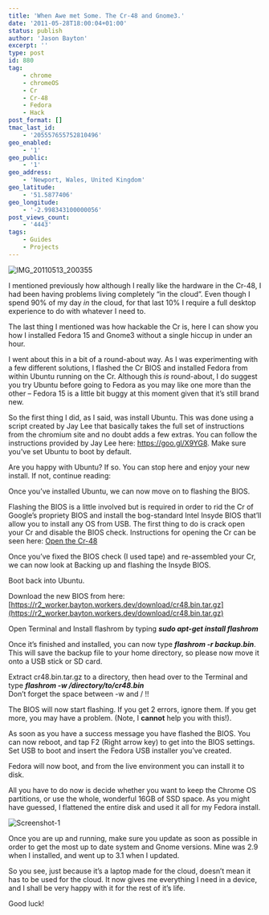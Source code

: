 ```yaml
---
title: 'When Awe met Some. The Cr-48 and Gnome3.'
date: '2011-05-28T18:00:04+01:00'
status: publish
author: 'Jason Bayton'
excerpt: ''
type: post
id: 880
tag:
    - chrome
    - chromeOS
    - Cr
    - Cr-48
    - Fedora
    - Hack
post_format: []
tmac_last_id:
    - '205557655752810496'
geo_enabled:
    - '1'
geo_public:
    - '1'
geo_address:
    - 'Newport, Wales, United Kingdom'
geo_latitude:
    - '51.5877406'
geo_longitude:
    - '-2.998343100000056'
post_views_count:
    - '4443'
tags:
    - Guides
    - Projects
---
```

![](https://r2_worker.bayton.workers.dev/uploads/2011/05/IMG_20110513_200355.jpg "IMG_20110513_200355")

I mentioned previously how although I really like the hardware in the Cr-48, I had been having problems living completely “in the cloud”. Even though I spend 90% of my day *in* the cloud, for that last 10% I require a full desktop experience to do with whatever I need to.

The last thing I mentioned was how hackable the Cr is, here I can show you how I installed Fedora 15 and Gnome3 without a single hiccup in under an hour.

I went about this in a bit of a round-about way. As I was experimenting with a few different solutions, I flashed the Cr BIOS and installed Fedora from within Ubuntu running on the Cr. Although this *is* round-about, I do suggest you try Ubuntu before going to Fedora as you may like one more than the other – Fedora 15 is a little bit buggy at this moment given that it’s still brand new.

So the first thing I did, as I said, was install Ubuntu. This was done using a script created by Jay Lee that basically takes the full set of instructions from the chromium site and no doubt adds a few extras. You can follow the instructions provided by Jay Lee here: <https://goo.gl/X9YG8>. Make sure you’ve set Ubuntu to boot by default.

Are you happy with Ubuntu? If so. You can stop here and enjoy your new install. If not, continue reading:

Once you’ve installed Ubuntu, we can now move on to flashing the BIOS.

Flashing the BIOS is a little involved but is required in order to rid the Cr of Google’s propriety BIOS and install the bog-standard Intel Insyde BIOS that’ll allow you to install any OS from USB. The first thing to do is crack open your Cr and disable the BIOS check. Instructions for opening the Cr can be seen here: [Open the Cr-48](https://cr-48.wikispaces.com/Open+the+Cr-48 "Open the Cr-48")

Once you’ve fixed the BIOS check (I used tape) and re-assembled your Cr, we can now look at Backing up and flashing the Insyde BIOS.

Boot back into Ubuntu.

Download the new BIOS from here: [https://r2_worker.bayton.workers.dev/download/cr48.bin.tar.gz](https://r2_worker.bayton.workers.dev/download/cr48.bin.tar.gz)

Open Terminal and Install flashrom by typing ***sudo apt-get install flashrom***

Once it’s finished and installed, you can now type ***flashrom -r backup.bin***. This will save the backup file to your home directory, so please now move it onto a USB stick or SD card.

Extract cr48.bin.tar.gz to a directory, then head over to the Terminal and type ***flashrom -w /directory/to/cr48.bin***  
Don’t forget the space between -w and / !!

The BIOS will now start flashing. If you get 2 errors, ignore them. If you get more, you may have a problem. (Note, I **cannot** help you with this!).

As soon as you have a success message you have flashed the BIOS. You can now reboot, and tap F2 (Right arrow key) to get into the BIOS settings. Set USB to boot and insert the Fedora USB installer you’ve created.

Fedora will now boot, and from the live environment you can install it to disk.

All you have to do now is decide whether you want to keep the Chrome OS partitions, or use the whole, wonderful 16GB of SSD space. As you might have guessed, I flattened the entire disk and used it all for my Fedora install.

![](https://r2_worker.bayton.workers.dev/uploads/2011/05/Screenshot-1.png "Screenshot-1")

Once you are up and running, make sure you update as soon as possible in order to get the most up to date system and Gnome versions. Mine was 2.9 when I installed, and went up to 3.1 when I updated.

So you see, just because it’s a laptop made for the cloud, doesn’t mean it has to be used for the cloud. It now gives me everything I need in a device, and I shall be very happy with it for the rest of it’s life.

Good luck!